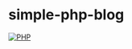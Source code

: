 # simple-php-blog

<a href="https://en.wikipedia.org/wiki/PHP">
  <img src=https://en.wikipedia.org/wiki/PHP#/media/File:PHP-logo.svg" alt="PHP" />
</a>
